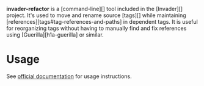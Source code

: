 **invader-refactor** is a [command-line][] tool included in the [Invader][] project. It's used to move and rename source [tags][] while maintaining [references][tags#tag-references-and-paths] in dependent tags. It is useful for reorganizing tags without having to manually find and fix references using [Guerilla][h1a-guerilla] or similar.

# Usage
See [official documentation][docs] for usage instructions.

[docs]: https://github.com/SnowyMouse/invader#invader-refactor
